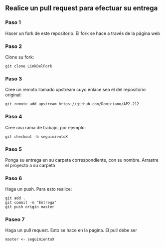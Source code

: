 ## Realice un pull request para efectuar su entrega

### Paso 1
Hacer un fork de este repositorio. El fork se hace a través de la página web

### Paso 2
Clone su fork: <br>
```
git clone LinkDelFork
```


### Paso 3
Cree un remoto llamado upstream cuyo enlace sea el del repositorio original: <br>
```
git remote add upstream https://github.com/Domiciano/AP2-212
```

### Paso 4
Cree una rama de trabajo, por ejemplo:
```
git checkout -b seguimientoX
```

### Paso 5
Ponga su entrega en su carpeta correspondiente, con su nombre. Arrastre el proyecto a su carpeta

### Paso 6
Haga un push. Para esto realice:
```
git add .
git commit -m "Entrega"
git push origin master
```

### Paseo 7
Haga un pull request. Esto se hace en la página. El pull debe ser
```
master <- seguimientoX
```

